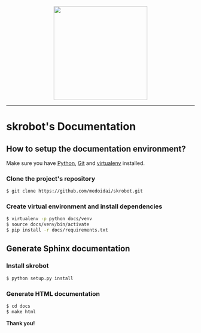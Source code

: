 <div align="center"><img src="https://github.com/medoidai/skrobot/raw/master/static/skrobot-logo.png" width="250px;" /></div>

-----------------

# skrobot's Documentation

## How to setup the documentation environment?

Make sure you have [Python](https://www.python.org/), [Git](https://git-scm.com/) and [virtualenv](https://pypi.org/project/virtualenv/) installed.

### Clone the project's repository

```sh
$ git clone https://github.com/medoidai/skrobot.git
```

### Create virtual environment and install dependencies

```sh
$ virtualenv -p python docs/venv
$ source docs/venv/bin/activate
$ pip install -r docs/requirements.txt
```

## Generate Sphinx documentation

### Install skrobot

```sh
$ python setup.py install
```

### Generate HTML documentation

```sh
$ cd docs
$ make html
```

**Thank you!**